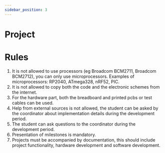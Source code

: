 ```yaml
---
sidebar_position: 3
---
```


# Project

# Rules
1. It is not allowed to use processors (eg Broadcom BCM2711, Broadcom BCM2712), you can only use microprocessors. Examples of microprocessors: RP2040, ATmega328, nRF52, PIC.
2. It is not allowed to copy both the code and the electronic schemes from the internet.
3. For the hardware part, both the breadboard and printed pcbs or test cables can be used.
4. Help from external sources is not allowed, the student can be asked by the coordinator about implementation details during the development period.
5. The student can ask questions to the coordinator during the development period.
6. Presentation of milestones is mandatory.
7. Projects must be accompanied by documentation, this should include project functionality, hardware development and software development.
